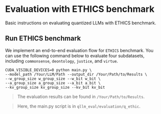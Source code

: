# Evaluation with ETHICS benchmark
Basic instructions on evaluating quantized LLMs with ETHICS benchmark. 

## Run ETHICS benchmark
We implement an end-to-end evaluation flow for `ETHICS` benchmark. You can use the following command below to evaluate four subdatasets, including `commonsense`, `deontology`, `justice`, and `virtue`.

```
CUDA_VISIBLE_DEVICES=0 python main.py \
--model_path /Your/LLM/Path --output_dir /Your/Path/to/Results \
--w_group_size w_group_size --w_bit w_bit \
--a_group_size a_group_size --a_bit a_bit \
--kv_group_size kv_group_size --kv_bit kv_bit
```

> The evaluation results can be found in `/Your/Path/to/Results`.

> Here, the main.py script is in `qllm_eval/evaluation/q_ethic`.
